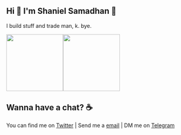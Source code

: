## Hi 👋 I'm Shaniel Samadhan 🐒

I build stuff and trade man, k. bye.

<img height="150px" src="https://github-readme-stats.vercel.app/api?username=eSaniello&show_icons=true&theme=dark&custom_title=GitHub%20Stats&hide_border=true" /><img height="150px" src="https://github-readme-stats.vercel.app/api/top-langs/?username=pawiromitchel&hide_border=true&layout=compact&langs_count=8&theme=dark" />

## Wanna have a chat? ☕
You can find me on [Twitter](https://twitter.com/shaniel292) | Send me a [email](mailto:shaniel29samadhan@gmail.com) | DM me on [Telegram](https://t.me/esaniello)
